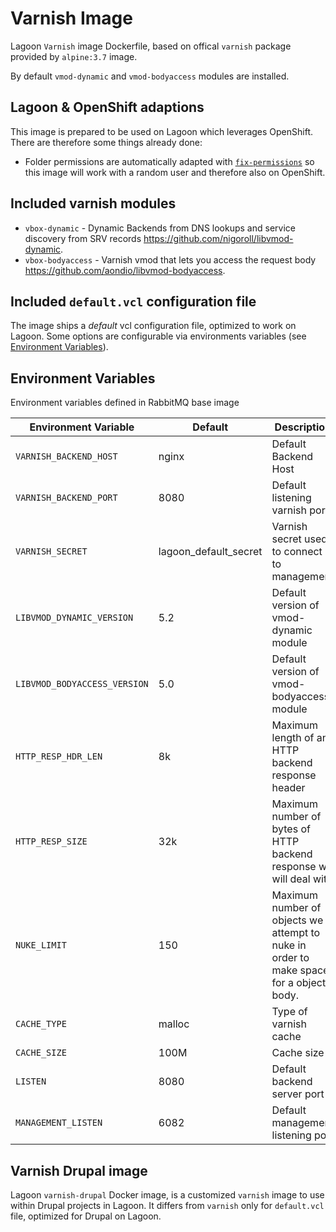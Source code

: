 # Varnish Image
Lagoon `Varnish` image Dockerfile, based on offical `varnish` package provided by `alpine:3.7` image.

By default `vmod-dynamic` and `vmod-bodyaccess` modules are installed.

## Lagoon & OpenShift adaptions
This image is prepared to be used on Lagoon which leverages OpenShift. There are therefore some things already done:

- Folder permissions are automatically adapted with [`fix-permissions`](https://github.com/sclorg/s2i-base-container/blob/master/core/root/usr/bin/fix-permissions) so this image will work with a random user and therefore also on OpenShift.

## Included varnish modules

- `vbox-dynamic` - Dynamic Backends from DNS lookups and service discovery from SRV records https://github.com/nigoroll/libvmod-dynamic.
- `vbox-bodyaccess` - Varnish vmod that lets you access the request body https://github.com/aondio/libvmod-bodyaccess.

## Included `default.vcl` configuration file
The image ships a *default* vcl configuration file, optimized to work on Lagoon.
Some options are configurable via environments variables (see [Environment Variables](#environment-variables)).

## Environment Variables
Environment variables defined in RabbitMQ base image

| Environment Variable              | Default               | Description                                    |
| ---------------------------------      | ---------        | ---------------------------------------------- |
| `VARNISH_BACKEND_HOST`                 |   nginx   	    | Default Backend Host                           |
| `VARNISH_BACKEND_PORT`                 |   8080 	        | Default listening varnish port                 |
| `VARNISH_SECRET`                       |   lagoon_default_secret 	    | Varnish secret used to connect to management    |
| `LIBVMOD_DYNAMIC_VERSION`              |   5.2     	    | Default version of vmod-dynamic module         |
| `LIBVMOD_BODYACCESS_VERSION`           |   5.0     	    | Default version of vmod-bodyaccess module      |
| `HTTP_RESP_HDR_LEN`                    |   8k 	        | Maximum length of any HTTP backend response header                           |
| `HTTP_RESP_SIZE`                       |   32k	        | Maximum number of bytes of HTTP backend response we will deal with        |
| `NUKE_LIMIT`                           |   150            | Maximum number of objects we attempt to nuke in order to make space for a object body.         |
| `CACHE_TYPE`                           |   malloc         | Type of varnish cache                      |
| `CACHE_SIZE`                           |   100M           | Cache size   |
| `LISTEN`                               |   8080           | Default backend server port    |
| `MANAGEMENT_LISTEN`                    |   6082           | Default management listening port    |

## Varnish Drupal image
Lagoon `varnish-drupal` Docker image, is a customized `varnish` image to use within Drupal projects in Lagoon.
It differs from `varnish` only for `default.vcl` file, optimized for Drupal on Lagoon.